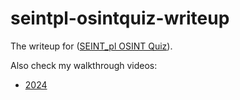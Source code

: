 # seintpl-osintquiz-writeup

The writeup for ([SEINT_pl OSINT Quiz](https://github.com/seintpl/osintquiz)).

Also check my walkthrough videos:

- [2024](https://youtube.com/playlist?list=PLhznBqAWfFSLA48Dmxlb7USOxgDY2z0Ej&si=FOIU9dRmlsS42tNR)
